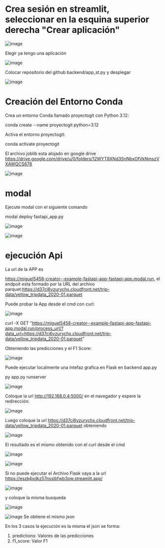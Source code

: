 # Crea sesión en streamlit, seleccionar en la esquina superior derecha "Crear aplicación"

![image](https://github.com/user-attachments/assets/57923cde-c0f8-4bc0-9f41-ab83419a6925)

Elegir ya tengo una aplicación

![image](https://github.com/user-attachments/assets/204a9f42-d915-4a15-b767-165227d4a4b4)

Colocar repositorio del github backend/app_st.py y desplegar 

![image](https://github.com/user-attachments/assets/fc4902de-131d-4141-a89d-c79aac8f7b74)



# Creación del Entorno Conda
Crea un entorno Conda llamado proyectogit con Python 3.12:

conda create --name proyectogit python=3.12

Activa el entorno proyectogit:

conda activate proyectogit



El archivo joblib esta alojado en google drive https://drive.google.com/drive/u/0/folders/12WYT8XNd3SnNbxOfVkNmszVXAWQCS678


![image](https://github.com/user-attachments/assets/cce5fe33-49f1-4a15-bcb5-6313680f2f3f)




# modal

Ejecute modal con el siguiente comando

modal deploy fastapi_app.py

![image](https://github.com/user-attachments/assets/ba7cb959-9481-40b6-992a-92f534daa4cd)



![image](https://github.com/user-attachments/assets/0c006b24-051f-498d-bc70-a2912349834b)

# ejecución Api

La url de la APP es 

https://miguel5458-creator--example-fastapi-app-fastapi-app.modal.run, el endpoit esta formado por la URL del archivo parquet:https://d37ci6vzurychx.cloudfront.net/trip-data/yellow_tripdata_2020-01.parquet

Puede probar la App desde el cmd con curl:

![image](https://github.com/user-attachments/assets/8685faa9-aad4-42a5-a58b-e8c049b2fbe7)


curl -X GET "https://miguel5458-creator--example-fastapi-app-fastapi-app.modal.run/process_url/?data_url=https://d37ci6vzurychx.cloudfront.net/trip-data/yellow_tripdata_2020-01.parquet"


Obteniendo las predicciones y el F1 Score:

![image](https://github.com/user-attachments/assets/56518166-57b8-496e-bdaa-a984649e3088)


Puede ejecutar localmente una intefaz grafica en Flask en backend app.py

 py app.py runserver

 ![image](https://github.com/user-attachments/assets/028eaf09-2f42-4338-955b-97ee2c463316)


 Coloque la url http://192.168.0.4:5000/ en el navegador y espere la redirección:

 
![image](https://github.com/user-attachments/assets/e7d03354-e887-447b-89b7-ee20ab82b5fd)

Luego coloque la url https://d37ci6vzurychx.cloudfront.net/trip-data/yellow_tripdata_2020-01.parquet obteniendo

![image](https://github.com/user-attachments/assets/0148457b-25cc-4d0d-96d7-765f803e2d9b)

El resultado es el mismo obtenido con el curl desde el cmd

![image](https://github.com/user-attachments/assets/d3028cdc-ddb6-496e-a388-016a090cd2d0)

![image](https://github.com/user-attachments/assets/a076d307-d1bc-424b-a237-d7baa222d57e)



Si no puede ejecutar el Archivo Flask vaya a la url https://eszk4xdkz57nssjbfwb3ow.streamlit.app/

![image](https://github.com/user-attachments/assets/a7712839-804c-45f0-bdb7-0430462e76fb)

y coloque la misma busqueda 

![image](https://github.com/user-attachments/assets/746f3dbe-ae6c-42b7-aa7e-d43f8b9fe4b2)


![image](https://github.com/user-attachments/assets/7001c9b7-9939-41c0-b494-18aded712162)
 Se obtiene el mismo json 

 En los 3 casos la ejecución es la misma el json se forma:

 1. predictions: Valores de las predicciones
 2. f1_score: Valor F1


